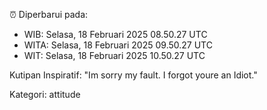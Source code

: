 ⏰ Diperbarui pada:
- WIB: Selasa, 18 Februari 2025 08.50.27 UTC
- WITA: Selasa, 18 Februari 2025 09.50.27 UTC
- WIT: Selasa, 18 Februari 2025 10.50.27 UTC

Kutipan Inspiratif:
"Im sorry my fault. I forgot youre an Idiot."


Kategori: attitude

